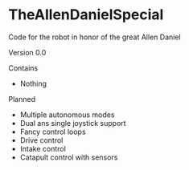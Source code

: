 # TheAllenDanielSpecial
Code for the robot in honor of the great Allen Daniel

Version 0.0

Contains 
 - Nothing
 
Planned
 - Multiple autonomous modes
 - Dual ans single joystick support
 - Fancy control loops
 - Drive control
 - Intake control
 - Catapult control with sensors
 
